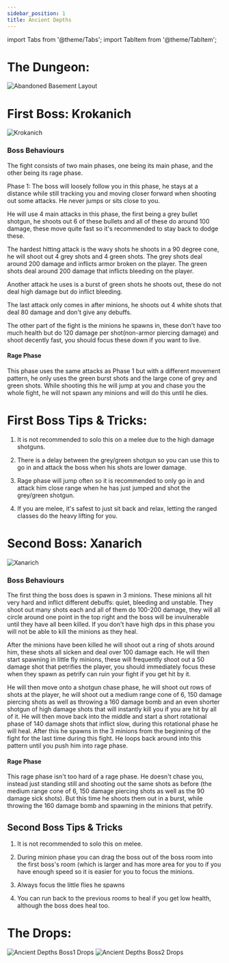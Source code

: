 ```yaml
---
sidebar_position: 1
title: Ancient Depths
---
```

import Tabs from '@theme/Tabs';
import TabItem from '@theme/TabItem';


# The Dungeon:

<Tabs>
  <TabItem value="The Dungeon" label="The Dungeon" default>
    
![Abandoned Basement Layout](https://cdn.discordapp.com/attachments/953134990428868629/991937122573492344/Layer_1_5.png)
   
  </TabItem>
  <TabItem value="The Bosses" label="The Bosses">
    
# First Boss: Krokanich
![Krokanich](https://cdn.discordapp.com/attachments/953134990428868629/991927240214458439/unknown.png)

### Boss Behaviours
The fight consists of two main phases, one being its main phase, and the other being its rage phase.

Phase 1: The boss will loosely follow you in this phase, he stays at a distance while still tracking you and moving closer forward when shooting out some attacks. He never jumps or sits close to you.

He will use 4 main attacks in this phase, the first being a grey bullet shotgun, he shoots out 6 of these bullets and all of these do around 100 damage, these move quite fast so it's recommended to stay back to dodge these.

The hardest hitting attack is the wavy shots he shoots in a 90 degree cone, he will shoot out 4 grey shots and 4 green shots. The grey shots deal around 200 damage and inflicts armor broken on the player. The green shots deal around 200 damage that inflicts bleeding on the player.

Another attack he uses is a burst of green shots he shoots out, these do not deal high damage but do inflict bleeding.

The last attack only comes in after minions, he shoots out 4 white shots that deal 80 damage and don't give any debuffs.

The other part of the fight is the minions he spawns in, these don't have too much health but do 120 damage per shot(non-armor piercing damage) and shoot decently fast, you should focus these down if you want to live.

#### Rage Phase
This phase uses the same attacks as Phase 1 but with a different movement pattern, he only uses the green burst shots and the large cone of grey and green shots. While shooting this he will jump at you and chase you the whole fight, he will not spawn any minions and will do this until he dies.

# First Boss Tips & Tricks:
1. It is not recommended to solo this on a melee due to the high damage shotguns.

2. There is a delay between the grey/green shotgun so you can use this to go in and attack the boss when his shots are lower damage.

3. Rage phase will jump often so it is recommended to only go in and attack him close range when he has just jumped and shot the grey/green shotgun.

4. If you are melee, it's safest to just sit back and relax, letting the ranged classes do the heavy lifting for you.

# Second Boss: Xanarich
![Xanarich](https://cdn.discordapp.com/attachments/953134990428868629/991934367955959860/Layer_1_4.png)

### Boss Behaviours

The first thing the boss does is spawn in 3 minions. These minions all hit very hard and inflict different debuffs: quiet, bleeding and unstable. They shoot out many shots each and all of them do 100-200 damage, they will all circle around one point in the top right and the boss will be invulnerable until they have all been killed. If you don't have high dps in this phase you will not be able to kill the minions as they heal.

After the minions have been killed he will shoot out a ring of shots around him, these shots all sicken and deal over 100 damage each. He will then start spawning in little fly minions, these will frequently shoot out a 50 damage shot that petrifies the player, you should immediately focus these when they spawn as petrify can ruin your fight if you get hit by it.

He will then move onto a shotgun chase phase, he will shoot out rows of shots at the player, he will shoot out a medium range cone of 6, 150 damage piercing shots as well as throwing a 160 damage bomb and an even shorter shotgun of high damage shots that will instantly kill you if you are hit by all of it. He will then move back into the middle and start a short rotational phase of 140 damage shots that inflict slow, during this rotational phase he will heal. After this he spawns in the 3 minions from the beginning of the fight for the last time during this fight. He loops back around into this pattern until you push him into rage phase.

#### Rage Phase
This rage phase isn't too hard of a rage phase. He doesn't chase you, instead just standing still and shooting out the same shots as before (the medium range cone of 6, 150 damage piercing shots as well as the 90 damage sick shots). But this time he shoots them out in a burst, while throwing the 160 damage bomb and spawning in the minions that petrify.

## Second Boss Tips & Tricks
1. It is not recommended to solo this on melee.

2. During minion phase you can drag the boss out of the boss room into the first boss's room (which is larger and has more area for you to  if you have enough speed so it is easier for you to focus the minions.

3. Always focus the little flies he spawns

4. You can run back to the previous rooms to heal if you get low health, although the boss does heal too.
 </TabItem>
  <TabItem value="Item Drops" label="Item Drops">
    
# The Drops:
    
![Ancient Depths Boss1 Drops](https://cdn.discordapp.com/attachments/953134990428868629/991926373260218439/ddc395bb-9151-4125-8f99-10849b1188df.sketchpad_4.png)
![Ancient Depths Boss2 Drops](https://cdn.discordapp.com/attachments/953134990428868629/991923672262639646/ddc395bb-9151-4125-8f99-10849b1188df.sketchpad.png)
